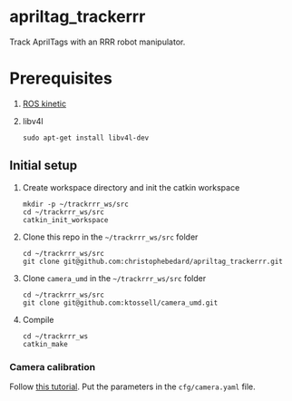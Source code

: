 # apriltag_trackerrr

Track AprilTags with an RRR robot manipulator.

# Prerequisites

1. [ROS kinetic](http://wiki.ros.org/kinetic/Installation/Ubuntu)

2. libv4l
   ````
   sudo apt-get install libv4l-dev
   ````

## Initial setup

1. Create workspace directory and init the catkin workspace
   ````
   mkdir -p ~/trackrrr_ws/src
   cd ~/trackrrr_ws/src
   catkin_init_workspace
   ````

2. Clone this repo in the `~/trackrrr_ws/src` folder
   ````
   cd ~/trackrrr_ws/src
   git clone git@github.com:christophebedard/apriltag_trackerrr.git
   ````  

3. Clone `camera_umd` in the `~/trackrrr_ws/src` folder  
   ````
   cd ~/trackrrr_ws/src
   git clone git@github.com:ktossell/camera_umd.git
   ````  

3. Compile
   ````
   cd ~/trackrrr_ws
   catkin_make
   ````

### Camera calibration

Follow [this tutorial](http://wiki.ros.org/camera_calibration/Tutorials/MonocularCalibration). Put the parameters in the `cfg/camera.yaml` file.